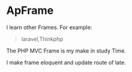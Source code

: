 # ApFrame

I learn other Frames. For example:

> laravel,Thinkphp

The PHP MVC Frame is my make in study Time.

I make frame eloquent and update route of late. 


 
